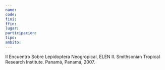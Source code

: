```yaml
---
name:
code:
fini:
ffin:
lugar:
participacion:
tipo:
ambito:
---
```


II Encuentro Sobre Lepidoptera Neogropical, ELEN II. Smithsonian Tropical Research Institute. Panamá, Panamá, 2007.

